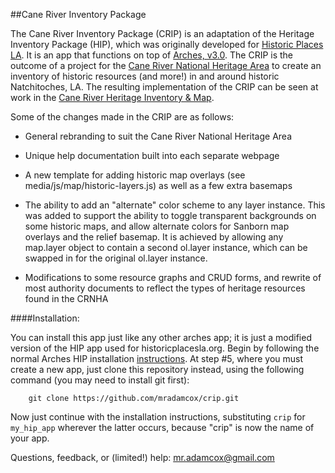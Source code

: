 ##Cane River Inventory Package

The Cane River Inventory Package (CRIP) is an adaptation of the Heritage Inventory Package (HIP), which was originally developed for [Historic Places LA](http://www.historicplacesla.org).  It is an app that functions on top of [Arches, v3.0](http://www.archesproject.org).  The CRIP is the outcome of a project for the [Cane River National Heritage Area](http://www.canerivernha.org) to create an inventory of historic resources (and more!) in and around historic Natchitoches, LA.  The resulting implementation of the CRIP can be seen at work in the [Cane River Heritage Inventory & Map](http://crhim.canerivernha.org).

Some of the changes made in the CRIP are as follows:

- General rebranding to suit the Cane River National Heritage Area

- Unique help documentation built into each separate webpage

- A new template for adding historic map overlays (see media/js/map/historic-layers.js) as well as a few extra basemaps

- The ability to add an "alternate" color scheme to any layer instance.  This was added to support the ability to toggle transparent backgrounds on some historic maps, and allow alternate colors for Sanborn map overlays and the relief basemap.  It is achieved by allowing any map.layer object to contain a second ol.layer instance, which can be swapped in for the original ol.layer instance.

- Modifications to some resource graphs and CRUD forms, and rewrite of most authority documents to reflect the types of heritage resources found in the CRNHA

####Installation:

You can install this app just like any other arches app; it is just a modified version of the HIP app used for historicplacesla.org.  Begin by following the normal Arches HIP installation [instructions](http://arches-hip.readthedocs.org/en/latest/getting-started/#installating-arches-hip).  At step #5, where you must create a new app, just clone this repository instead, using the following command (you may need to install git first):

        git clone https://github.com/mradamcox/crip.git
        
Now just continue with the installation instructions, substituting `crip` for `my_hip_app` wherever the latter occurs, because "crip" is now the name of your app.

Questions, feedback, or (limited!) help: mr.adamcox@gmail.com